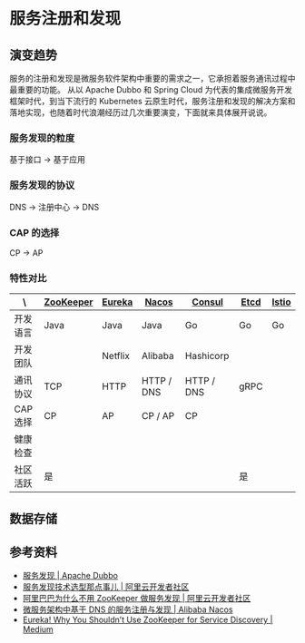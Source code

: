# 服务注册和发现

## 演变趋势

服务的注册和发现是微服务软件架构中重要的需求之一，它承担着服务通讯过程中最重要的功能。 从以 Apache Dubbo 和 Spring Cloud 为代表的集成微服务开发框架时代，到当下流行的 Kubernetes
云原生时代，服务注册和发现的解决方案和落地实现，也随着时代浪潮经历过几次重要演变，下面就来具体展开说说。

### 服务发现的粒度

基于接口 -> 基于应用

### 服务发现的协议

DNS -> 注册中心 -> DNS

### CAP 的选择

CP -> AP

### 特性对比

\ | [ZooKeeper](https://github.com/apache/zookeeper) | [Eureka](https://github.com/Netflix/eureka) | [Nacos](https://github.com/alibaba/nacos) | [Consul](https://github.com/hashicorp/consul) | [Etcd](https://github.com/etcd-io/etcd) | [Istio](https://github.com/istio/istio)
--- | --- | --- | --- | --- | --- | ---
开发语言 | Java | Java | Java | Go | Go | Go
开发团队 | | Netflix | Alibaba | Hashicorp |
通讯协议 | TCP | HTTP | HTTP / DNS | HTTP / DNS | gRPC
CAP 选择 | CP | AP | CP / AP | CP | |
健康检查 | | | | | |
社区活跃 | 是 | | | | 是

## 数据存储

## 参考资料

- [服务发现 | Apache Dubbo](https://dubbo.apache.org/zh/docs/concepts/service-discovery/)
- [服务发现技术选型那点事儿 | 阿里云开发者社区](https://developer.aliyun.com/article/775388)
- [阿里巴巴为什么不用 ZooKeeper 做服务发现 | 阿里云开发者社区](https://developer.aliyun.com/article/601745)
- [微服务架构中基于 DNS 的服务注册与发现 | Alibaba Nacos](https://nacos.io/zh-cn/blog/dns-sd.html)
- [Eureka! Why You Shouldn’t Use ZooKeeper for Service Discovery | Medium](https://medium.com/knerd/eureka-why-you-shouldnt-use-zookeeper-for-service-discovery-4932c5c7e764)